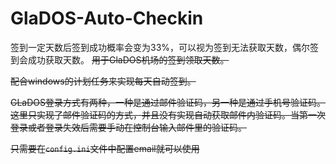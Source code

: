 # GlaDOS-Auto-Checkin
签到一定天数后签到成功概率会变为33%，可以视为签到无法获取天数，偶尔签到会成功获取天数。
~~用于GlaDOS机场的签到领取天数。~~

~~配合windows的计划任务来实现每天自动签到。~~

~~GLaDOS登录方式有两种，一种是通过邮件验证码，另一种是通过手机号验证码。这里只实现了邮件验证码的方式，并且没有实现自动获取邮件内验证码。当第一次登录或者登录失效后需要手动在控制台输入邮件里的验证码。~~

~~只需要在`config.ini`文件中配置email就可以使用~~

